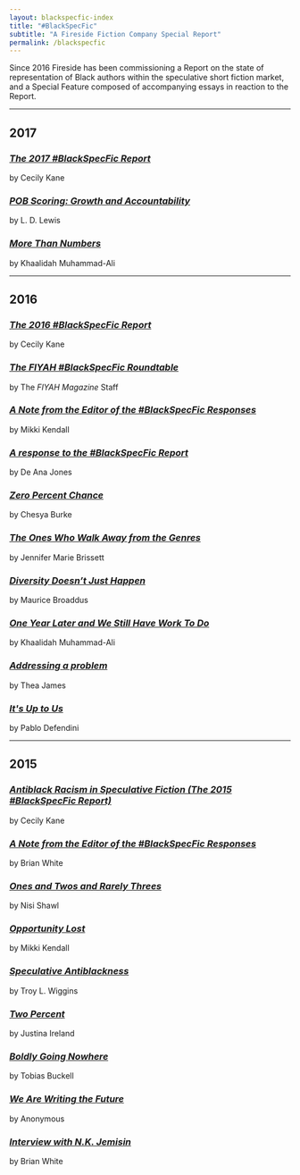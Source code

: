 ```yaml
---
layout: blackspecfic-index
title: "#BlackSpecFic"
subtitle: "A Fireside Fiction Company Special Report"
permalink: /blackspecfic
---
```

Since 2016 Fireside has been commissioning a Report on the state of representation of Black authors within the speculative short fiction market, and a Special Feature composed of accompanying essays in reaction to the Report.

----

## 2017

### [_The 2017 #BlackSpecFic Report_](/blackspecfic-2017)
by Cecily Kane

### [_POB Scoring: Growth and Accountability_](/pob-scoring-growth-and-accountability)
by L. D. Lewis

### [_More Than Numbers_](/more-than-numbers)
by Khaalidah Muhammad-Ali

----

## 2016

### [_The 2016 #BlackSpecFic Report_](/blackspecfic-2016)
by Cecily Kane

### [_The FIYAH #BlackSpecFic Roundtable_](/fiyah-roundtable)
by The _FIYAH Magazine_ Staff

### [_A Note from the Editor of the #BlackSpecFic Responses_](/a-note-from-the-editor-of-the-blackspecfic-responses)
by Mikki Kendall

### [_A response to the #BlackSpecFic Report_](/a-response-to-the-blackspecfic-report)
by De Ana Jones

### [_Zero Percent Chance_](/zero-percent-chance)
by Chesya Burke

### [_The Ones Who Walk Away from the Genres_](/the-ones-who-walk-away-from-the-genre)
by Jennifer Marie Brissett

### [_Diversity Doesn’t Just Happen_](/diversity-doesn't-just-happen)
by Maurice Broaddus

### [_One Year Later and We Still Have Work To Do_](/one-year-later)
by Khaalidah Muhammad-Ali

### [_Addressing a problem_](/addressing-a-problem)
by Thea James

### [_It's Up to Us_](/its-up-to-us)
by Pablo Defendini

----

## 2015

### [_Antiblack Racism in Speculative Fiction (The 2015 #BlackSpecFic Report)_](/blackspecfic-2015)
by Cecily Kane

### [_A Note from the Editor of the #BlackSpecFic Responses_](/fiction-we-have-a-problem)
by Brian White

### [_Ones and Twos and Rarely Threes_](/ones-and-twos-and-rarely-threes)
by Nisi Shawl

### [_Opportunity Lost_](/opportunity-lost)
by Mikki Kendall

### [_Speculative Antiblackness_](/speculative-antiblackness)
by Troy L. Wiggins

### [_Two Percent_](/two-percent)
by Justina Ireland

### [_Boldly Going Nowhere_](/boldly-going-nowhere)
by Tobias Buckell

### [_We Are Writing the Future_](/we-are-writing-the-future)
by Anonymous

### [_Interview with N.K. Jemisin_](/interview-with-n-k-jemisin)
by Brian White
